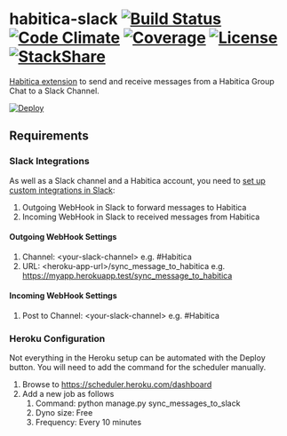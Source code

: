 # habitica-slack [![Build Status](https://img.shields.io/travis/niteshpatel/habitica-slac.svg)](https://travis-ci.org/niteshpatel/habitica-slac) [![Code Climate](https://img.shields.io/codeclimate/github/niteshpatel/habitica-slack.svg?maxAge=2592000)](https://codeclimate.com/github/niteshpatel/habitica-slack) [![Coverage](https://img.shields.io/codeclimate/coverage/github/niteshpatel/habitica-slack.svg?maxAge=2592000)](https://codeclimate.com/github/niteshpatel/habitica-slack/coverage) [![License](https://img.shields.io/github/license/niteshpatel/habitica-slack.svg?maxAge=2592000)](https://raw.githubusercontent.com/niteshpatel/habitica-slack/master/LICENSE.txt) [![StackShare](http://img.shields.io/badge/tech-stack-0690fa.svg?style=flat)](http://stackshare.io/niteshpatel/habitica-slack)
[Habitica extension](http://habitica.wikia.com/wiki/Slack_Chat_Integration) to send and receive messages from a Habitica Group Chat to a Slack Channel.  

[![Deploy](https://www.herokucdn.com/deploy/button.svg)](https://heroku.com/deploy?template=https://github.com/niteshpatel/habitica-slack)

## Requirements

### Slack Integrations
As well as a Slack channel and a Habitica account, you need to [set up custom integrations in Slack](https://slack.com/apps/manage/custom-integrations):

1. Outgoing WebHook in Slack to forward messages to Habitica
1. Incoming WebHook in Slack to received messages from Habitica

#### Outgoing WebHook Settings
1. Channel: &lt;your-slack-channel&gt; e.g. #Habitica
1. URL: &lt;heroku-app-url&gt;/sync_message_to_habitica e.g. https://myapp.herokuapp.test/sync_message_to_habitica

#### Incoming WebHook Settings
1. Post to Channel: &lt;your-slack-channel&gt; e.g. #Habitica

### Heroku Configuration
Not everything in the Heroku setup can be automated with the Deploy button.  You will need to add the command for the scheduler manually.

1. Browse to https://scheduler.heroku.com/dashboard
1. Add a new job as follows
    1. Command: python manage.py sync_messages_to_slack
    1. Dyno size: Free
    1. Frequency: Every 10 minutes
    
